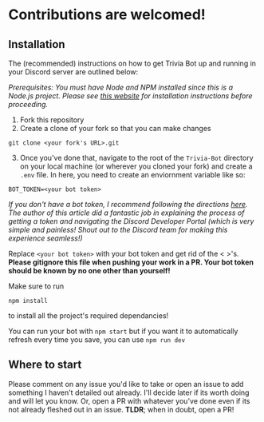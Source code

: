 # Contributions are welcomed!

## Installation

The (recommended) instructions on how to get Trivia Bot up and running in your Discord server are outlined below:

_Prerequisites: You must have Node and NPM installed since this is a Node.js project. Please see [this website](https://www.npmjs.com/get-npm) for installation instructions before proceeding._

1. Fork this repository
2. Create a clone of your fork so that you can make changes

```
git clone <your fork's URL>.git
```

3. Once you've done that, navigate to the root of the `Trivia-Bot` directory on your local machine (or wherever you cloned your fork) and create a `.env` file. In here, you need to create an enviornment variable like so:

```
BOT_TOKEN=<your bot token>
```

_If you don't have a bot token, I recommend following the directions [here](https://www.writebots.com/discord-bot-token/). The author of this article did a fantastic job in explaining the process of getting a token and navigating the Discord Developer Portal (which is very simple and painless! Shout out to the Discord team for making this experience seamless!)_

Replace `<your bot token>` with your bot token and get rid of the < >'s. **Please gitignore this file when pushing your work in a PR. Your bot token should be known by no one other than yourself!**

Make sure to run

```
npm install
```

to install all the project's required dependancies!

You can run your bot with `npm start` but if you want it to automatically refresh every time you save, you can use `npm run dev`

## Where to start

Please comment on any issue you'd like to take or open an issue to add something I haven't detailed out already. I'll decide later if its worth doing and will let you know. Or, open a PR with whatever you've done even if its not already fleshed out in an issue. **TLDR**; when in doubt, open a PR!
